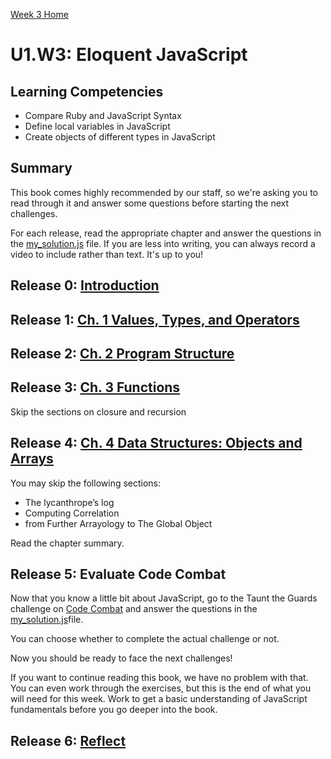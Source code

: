 [Week 3 Home](../)

# U1.W3: Eloquent JavaScript


## Learning Competencies
- Compare Ruby and JavaScript Syntax
- Define local variables in JavaScript
- Create objects of different types in JavaScript

## Summary
This book comes highly recommended by our staff, so we're asking you to read through it and answer some questions before starting the next challenges.

For each release, read the appropriate chapter and answer the questions in the [my_solution.js](my_solution.js) file. If you are less into writing, you can always record a video to include rather than text. It's up to you!

## Release 0: [Introduction](http://eloquentjavascript.net/00_intro.html)

## Release 1: [Ch. 1 Values, Types, and Operators](http://eloquentjavascript.net/01_values.html)

## Release 2: [Ch. 2 Program Structure](http://eloquentjavascript.net/02_program_structure.html)

## Release 3: [Ch. 3 Functions](http://eloquentjavascript.net/03_functions.html)

Skip the sections on closure and recursion

## Release 4: [Ch. 4 Data Structures: Objects and Arrays](http://eloquentjavascript.net/04_data.html)

You may skip the following sections:
- The lycanthrope’s log
- Computing Correlation
- from Further Arrayology to The Global Object

Read the chapter summary.



## Release 5: Evaluate Code Combat
Now that you know a little bit about JavaScript, go to the Taunt the Guards challenge on [Code Combat](http://codecombat.com/play/level/taunt-the-guards) and answer the questions in the [my_solution.js](my_solution.js)file.

You can choose whether to complete the actual challenge or not.

Now you should be ready to face the next challenges!

If you want to continue reading this book, we have no problem with that. You can even work through the exercises, but this is the end of what you will need for this week. Work to get a basic understanding of JavaScript fundamentals before you go deeper into the book.

## Release 6: [Reflect](https://github.com/Devbootcamp/phase-0-handbook/blob/master/coding-references/reflection-guidelines.md)






